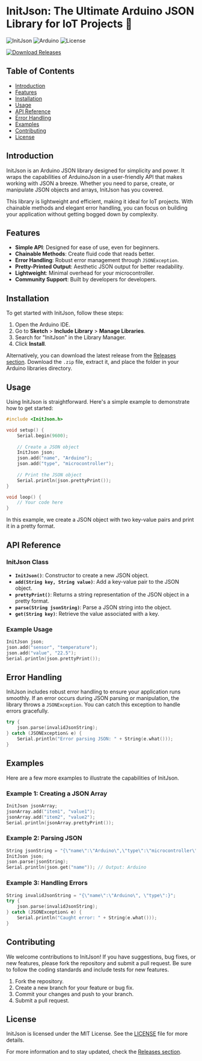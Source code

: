 # InitJson: The Ultimate Arduino JSON Library for IoT Projects 🚀

![InitJson](https://img.shields.io/badge/InitJson-v1.0.0-brightgreen.svg)
![Arduino](https://img.shields.io/badge/Arduino-IDE-00A2E3.svg)
![License](https://img.shields.io/badge/License-MIT-blue.svg)

[![Download Releases](https://img.shields.io/badge/Download%20Releases-Click%20Here-blue.svg)](https://github.com/NammaHub/InitJson/releases)

## Table of Contents

- [Introduction](#introduction)
- [Features](#features)
- [Installation](#installation)
- [Usage](#usage)
- [API Reference](#api-reference)
- [Error Handling](#error-handling)
- [Examples](#examples)
- [Contributing](#contributing)
- [License](#license)

## Introduction

InitJson is an Arduino JSON library designed for simplicity and power. It wraps the capabilities of ArduinoJson in a user-friendly API that makes working with JSON a breeze. Whether you need to parse, create, or manipulate JSON objects and arrays, InitJson has you covered.

This library is lightweight and efficient, making it ideal for IoT projects. With chainable methods and elegant error handling, you can focus on building your application without getting bogged down by complexity.

## Features

- **Simple API**: Designed for ease of use, even for beginners.
- **Chainable Methods**: Create fluid code that reads better.
- **Error Handling**: Robust error management through `JSONException`.
- **Pretty-Printed Output**: Aesthetic JSON output for better readability.
- **Lightweight**: Minimal overhead for your microcontroller.
- **Community Support**: Built by developers for developers.

## Installation

To get started with InitJson, follow these steps:

1. Open the Arduino IDE.
2. Go to **Sketch** > **Include Library** > **Manage Libraries**.
3. Search for "InitJson" in the Library Manager.
4. Click **Install**.

Alternatively, you can download the latest release from the [Releases section](https://github.com/NammaHub/InitJson/releases). Download the `.zip` file, extract it, and place the folder in your Arduino libraries directory.

## Usage

Using InitJson is straightforward. Here's a simple example to demonstrate how to get started:

```cpp
#include <InitJson.h>

void setup() {
    Serial.begin(9600);
    
    // Create a JSON object
    InitJson json;
    json.add("name", "Arduino");
    json.add("type", "microcontroller");
    
    // Print the JSON object
    Serial.println(json.prettyPrint());
}

void loop() {
    // Your code here
}
```

In this example, we create a JSON object with two key-value pairs and print it in a pretty format.

## API Reference

### InitJson Class

- **`InitJson()`**: Constructor to create a new JSON object.
- **`add(String key, String value)`**: Add a key-value pair to the JSON object.
- **`prettyPrint()`**: Returns a string representation of the JSON object in a pretty format.
- **`parse(String jsonString)`**: Parse a JSON string into the object.
- **`get(String key)`**: Retrieve the value associated with a key.

### Example Usage

```cpp
InitJson json;
json.add("sensor", "temperature");
json.add("value", "22.5");
Serial.println(json.prettyPrint());
```

## Error Handling

InitJson includes robust error handling to ensure your application runs smoothly. If an error occurs during JSON parsing or manipulation, the library throws a `JSONException`. You can catch this exception to handle errors gracefully.

```cpp
try {
    json.parse(invalidJsonString);
} catch (JSONException& e) {
    Serial.println("Error parsing JSON: " + String(e.what()));
}
```

## Examples

Here are a few more examples to illustrate the capabilities of InitJson.

### Example 1: Creating a JSON Array

```cpp
InitJson jsonArray;
jsonArray.add("item1", "value1");
jsonArray.add("item2", "value2");
Serial.println(jsonArray.prettyPrint());
```

### Example 2: Parsing JSON

```cpp
String jsonString = "{\"name\":\"Arduino\",\"type\":\"microcontroller\"}";
InitJson json;
json.parse(jsonString);
Serial.println(json.get("name")); // Output: Arduino
```

### Example 3: Handling Errors

```cpp
String invalidJsonString = "{\"name\":\"Arduino\", \"type\":}";
try {
    json.parse(invalidJsonString);
} catch (JSONException& e) {
    Serial.println("Caught error: " + String(e.what()));
}
```

## Contributing

We welcome contributions to InitJson! If you have suggestions, bug fixes, or new features, please fork the repository and submit a pull request. Be sure to follow the coding standards and include tests for new features.

1. Fork the repository.
2. Create a new branch for your feature or bug fix.
3. Commit your changes and push to your branch.
4. Submit a pull request.

## License

InitJson is licensed under the MIT License. See the [LICENSE](LICENSE) file for more details.

For more information and to stay updated, check the [Releases section](https://github.com/NammaHub/InitJson/releases).